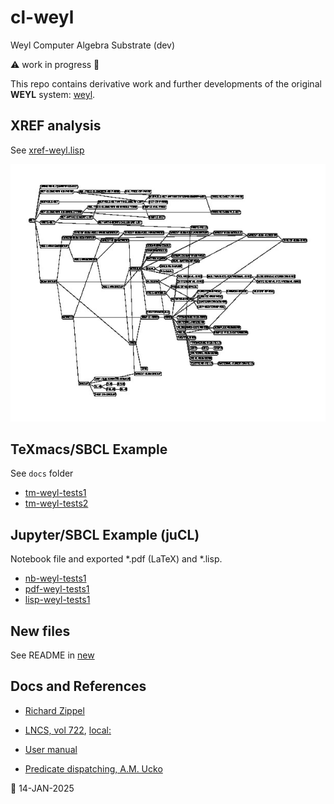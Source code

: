 # cl-weyl
Weyl Computer Algebra Substrate (dev)

⚠️ work in progress 🚧

This repo contains derivative work and further developments of the original __WEYL__ system:
[weyl](https://github.com/nilqed/weyl).


## XREF analysis
See [xref-weyl.lisp](./xref/xref-weyl.lisp)

![classes](./docs/classes2.jpg?raw=true)


## TeXmacs/SBCL Example
See `docs` folder 

  * [tm-weyl-tests1](./docs/tm-weyl-tests1.pdf)
  * [tm-weyl-tests2](./docs/tm-weyl-tests2.pdf)
  
## Jupyter/SBCL Example (juCL)
Notebook file and exported *.pdf (LaTeX) and *.lisp.
 
  * [nb-weyl-tests1](./docs/weyl-tests1.ipynb)
  * [pdf-weyl-tests1](./docs/weyl-tests1.pdf)
  * [lisp-weyl-tests1](./docs/weyl-tests1.lisp)

## New files
See README in [new](https://github.com/nilqed/cl-weyl/blob/main/weyl/new/README.md)

## Docs and References

 * [Richard Zippel](https://www.cs.cornell.edu/rz/computer-algebra.html)
 * [LNCS, vol 722](https://link.springer.com/chapter/10.1007/BFb0013185),
   [local:](./docs/90-1077.pdf)
 
 * [User manual](https://github.com/nilqed/weyl/blob/master/reference/Weyl%20Manual.pdf)
 
 * [Predicate dispatching, A.M. Ucko](https://github.com/nilqed/weyl/blob/master/reference/AITR-2001-006.pdf)
 
 

📅 14-JAN-2025




